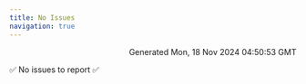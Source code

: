 ```yaml
---
title: No Issues
navigation: true
---
```


<p style="text-align:right;color:#cccs">
Generated Mon, 18 Nov 2024 04:50:53 GMT
</p>
<p>✅ No issues to report ✅</p>



